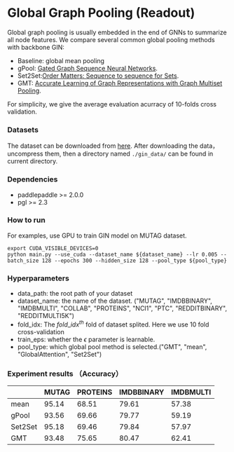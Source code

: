 # Global Graph Pooling (Readout)

Global graph pooling is usually embedded in the end of GNNs to summarize all node features. We compare several common global pooling methods with backbone GIN:
+ Baseline: global mean pooling
+ gPool:  [Gated Graph Sequence Neural Networks](https://arxiv.org/abs/1511.05493).
+ Set2Set:[Order Matters: Sequence to sequence for Sets](https://arxiv.org/abs/1511.06391).
+ GMT: [Accurate Learning of Graph Representations with Graph Multiset Pooling](https://arxiv.org/abs/2102.11533).

For simplicity, we give the average evaluation acurracy of 10-folds cross validation.

### Datasets

The dataset can be downloaded from [here](https://github.com/weihua916/powerful-gnns/blob/master/dataset.zip).
After downloading the data，uncompress them, then a directory named `./gin_data/` can be found in current directory. 

### Dependencies

- paddlepaddle >= 2.0.0
- pgl >= 2.3

### How to run

For examples, use GPU to train GIN model on MUTAG dataset.
```
export CUDA_VISIBLE_DEVICES=0
python main.py --use_cuda --dataset_name ${dataset_name} --lr 0.005 --batch_size 128 --epochs 300 --hidden_size 128 --pool_type ${pool_type}
```

### Hyperparameters

- data\_path: the root path of your dataset 
- dataset\_name: the name of the dataset. ("MUTAG", "IMDBBINARY", "IMDBMULTI", "COLLAB", "PROTEINS", "NCI1", "PTC", "REDDITBINARY", "REDDITMULTI5K")
- fold\_idx: The $fold\_idx^{th}$ fold of dataset splited. Here we use 10 fold cross-validation
- train\_eps: whether the $\epsilon$ parameter is learnable.
- pool\_type: which global pool method is selected.("GMT", "mean", "GlobalAttention", "Set2Set")

### Experiment results （Accuracy）
| |MUTAG | PROTEINS   | IMDBBINARY | IMDBMULTI |
|--|-------------|----------|------------|-----------------|
|mean | 95.14           | 68.51 | 79.61     | 57.38          |
|gPool |93.56         | 69.66 | 79.77     | 59.19          |
|Set2Set | 95.18           | 69.46 | 79.84     | 57.97          |
|GMT |93.48           | 75.65 | 80.47     | 62.41          |
